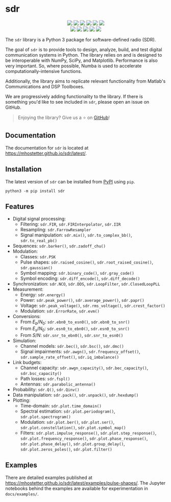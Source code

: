 # sdr

<div align=center>
  <a href="https://pypi.org/project/sdr"><img src="https://img.shields.io/pypi/v/sdr"></a>
  <a href="https://pypi.org/project/sdr"><img src="https://img.shields.io/pypi/pyversions/sdr"></a>
  <a href="https://pypi.org/project/sdr"><img src="https://img.shields.io/pypi/wheel/sdr"></a>
  <a href="https://pypistats.org/packages/sdr"><img src="https://img.shields.io/pypi/dm/sdr"></a>
  <a href="https://pypi.org/project/sdr"><img src="https://img.shields.io/pypi/l/sdr"></a>
  <a href="https://twitter.com/sdr_py"><img src="https://img.shields.io/static/v1?label=follow&message=@sdr_py&color=blue&logo=twitter"></a>
</div>

<div align=center>
  <a href="https://github.com/mhostetter/sdr/actions/workflows/docs.yaml"><img src="https://github.com/mhostetter/sdr/actions/workflows/docs.yaml/badge.svg"></a>
  <a href="https://github.com/mhostetter/sdr/actions/workflows/lint.yaml"><img src="https://github.com/mhostetter/sdr/actions/workflows/lint.yaml/badge.svg"></a>
  <a href="https://github.com/mhostetter/sdr/actions/workflows/build.yaml"><img src="https://github.com/mhostetter/sdr/actions/workflows/build.yaml/badge.svg"></a>
  <a href="https://github.com/mhostetter/sdr/actions/workflows/test.yaml"><img src="https://github.com/mhostetter/sdr/actions/workflows/test.yaml/badge.svg"></a>
  <a href="https://codecov.io/gh/mhostetter/sdr"><img src="https://codecov.io/gh/mhostetter/sdr/branch/master/graph/badge.svg?token=3FJML79ZUK"></a>
</div>

The `sdr` library is a Python 3 package for software-defined radio (SDR).

The goal of `sdr` is to provide tools to design, analyze, build, and test digital communication systems
in Python. The library relies on and is designed to be interoperable with NumPy, SciPy, and Matplotlib.
Performance is also very important. So, where possible, Numba is used to accelerate computationally-intensive
functions.

Additionally, the library aims to replicate relevant functionality from Matlab's Communications and
DSP Toolboxes.

We are progressively adding functionality to the library. If there is something you'd like to see included
in `sdr`, please open an issue on GitHub.

> Enjoying the library? Give us a :star: on [GitHub](https://github.com/mhostetter/sdr)!

## Documentation

The documentation for `sdr` is located at <https://mhostetter.github.io/sdr/latest/>.

## Installation

The latest version of `sdr` can be installed from [PyPI](https://pypi.org/project/sdr/) using `pip`.

```console
python3 -m pip install sdr
```

## Features

- Digital signal processing:
   - Filtering: `sdr.FIR`, `sdr.FIRInterpolator`, `sdr.IIR`
   - Resampling: `sdr.FarrowResampler`
   - Signal manipulation: `sdr.mix()`, `sdr.to_complex_bb()`, `sdr.to_real_pb()`
- Sequences: `sdr.barker()`, `sdr.zadoff_chu()`
- Modulation:
   - Classes: `sdr.PSK`
   - Pulse shapes: `sdr.raised_cosine()`, `sdr.root_raised_cosine()`, `sdr.gaussian()`
   - Symbol mapping: `sdr.binary_code()`, `sdr.gray_code()`
   - Symbol encoding: `sdr.diff_encode()`, `sdr.diff_decode()`
- Synchronization: `sdr.NCO`, `sdr.DDS`, `sdr.LoopFilter`, `sdr.ClosedLoopPLL`
- Measurement:
   - Energy: `sdr.energy()`
   - Power: `sdr.peak_power()`, `sdr.average_power()`, `sdr.papr()`
   - Voltage: `sdr.peak_voltage()`, `sdr.rms_voltage()`, `sdr.crest_factor()`
   - Modulation: `sdr.ErrorRate`, `sdr.evm()`
- Conversions:
   - From $E_b/N_0$: `sdr.ebn0_to_esn0()`, `sdr.ebn0_to_snr()`
   - From $E_s/N_0$: `sdr.esn0_to_ebn0()`, `sdr.esn0_to_snr()`
   - From $S/N$: `sdr.snr_to_ebn0()`, `sdr.snr_to_esn0()`
- Simulation:
   - Channel models: `sdr.bec()`, `sdr.bsc()`, `sdr.dmc()`
   - Signal impairments: `sdr.awgn()`, `sdr.frequency_offset()`, `sdr.sample_rate_offset()`,
     `sdr.iq_imbalance()`
- Link budgets:
   - Channel capacity: `sdr.awgn_capacity()`, `sdr.bec_capacity()`, `sdr.bsc_capacity()`
   - Path losses: `sdr.fspl()`
   - Antennas: `sdr.parabolic_antenna()`
- Probability: `sdr.Q()`, `sdr.Qinv()`
- Data manipulation: `sdr.pack()`, `sdr.unpack()`, `sdr.hexdump()`
- Plotting:
   - Time-domain: `sdr.plot.time_domain()`
   - Spectral estimation: `sdr.plot.periodogram()`, `sdr.plot.spectrogram()`
   - Modulation: `sdr.plot.ber()`, `sdr.plot.ser()`, `sdr.plot.constellation()`,
     `sdr.plot.symbol_map()`
   - Filters: `sdr.plot.impulse_response()`, `sdr.plot.step_response()`,
     `sdr.plot.frequency_response()`, `sdr.plot.phase_response()`, `sdr.plot.phase_delay()`,
     `sdr.plot.group_delay()`, `sdr.plot.zeros_poles()`, `sdr.plot.filter()`

## Examples

There are detailed examples published at <https://mhostetter.github.io/sdr/latest/examples/pulse-shapes/>.
The Jupyter notebooks behind the examples are available for experimentation in `docs/examples/`.
